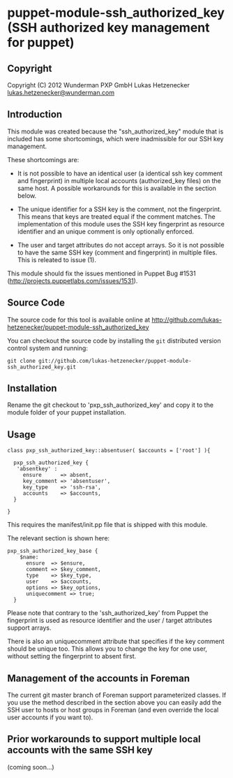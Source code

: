 puppet-module-ssh_authorized_key (SSH authorized key management for puppet)
===========================================================================

Copyright
---------

Copyright (C) 2012 Wunderman PXP GmbH
Lukas Hetzenecker <lukas.hetzenecker@wunderman.com>

Introduction
------------

This module was created because the "ssh_authorized_key" module that is included has some
shortcomings, which were inadmissible for our SSH key management.

These shortcomings are:
 - It is not possible to have an identical user (a identical ssh key comment and fingerprint)
   in multiple local accounts (authorized_key files) on the same host. 
   A possible workarounds for this is available in the section below.

 - The unique identifier for a SSH key is the comment, not the fingerprint.
   This means that keys are treated equal if the comment matches. 
   The implementation of this module uses the SSH key fingerprint as resource identifier
   and an unique comment is only optionally enforced.

 - The user and target attributes do not accept arrays.
   So it is not possible to have the same SSH key (comment and fingerprint) in multiple files.
   This is releated to issue (1).

This module should fix the issues mentioned in Puppet Bug #1531 (http://projects.puppetlabs.com/issues/1531).

Source Code
-----------

The source code for this tool is available online at
http://github.com/lukas-hetzenecker/puppet-module-ssh_authorized_key

You can checkout the source code by installing the `git` distributed version
control system and running:

    git clone git://github.com/lukas-hetzenecker/puppet-module-ssh_authorized_key.git

Installation
------------

Rename the git checkout to 'pxp_ssh_authorized_key' and copy it to the module folder of your puppet installation.

Usage
-----

```
class pxp_ssh_authorized_key::absentuser( $accounts = ['root'] ){

  pxp_ssh_authorized_key { 
   'absentkey' :
     ensure      => absent,
     key_comment => 'absentuser',
     key_type    => 'ssh-rsa',
     accounts    => $accounts,
  }

}
```

This requires the manifest/init.pp file that is shipped with this module.

The relevant section is shown here: 

```
pxp_ssh_authorized_key_base {
    $name:
      ensure  => $ensure,
      comment => $key_comment,
      type    => $key_type,
      user    => $accounts,
      options => $key_options,
      uniquecomment => true;
  }
```

Please note that contrary to the 'ssh_authorized_key' from Puppet the
fingerprint is used as resource identifier and the user / target attributes
support arrays.

There is also an uniquecomment attribute that specifies if the key comment
should be unique too.
This allows you to change the key for one user, without setting the fingerprint
to absent first.

Management of the accounts in Foreman
-------------------------------------

The current git master branch of Foreman support parameterized classes.
If you use the method described in the section above you can easily add 
the SSH user to hosts or host groups in Foreman (and even override the
local user accounts if you want to).

Prior workarounds to support multiple local accounts with the same SSH key
--------------------------------------------------------------------------

(coming soon...)

